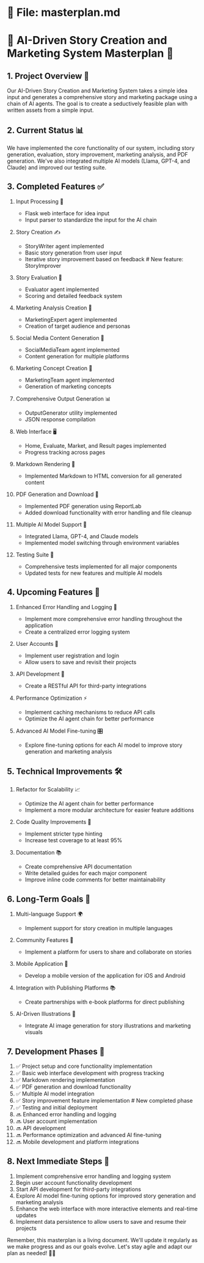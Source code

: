 # 📁 File: masterplan.md

# 🚀 AI-Driven Story Creation and Marketing System Masterplan 🎨

## 1. Project Overview 🌟

Our AI-Driven Story Creation and Marketing System takes a simple idea input and generates a comprehensive story and marketing package using a chain of AI agents. The goal is to create a seductively feasible plan with written assets from a simple input.

## 2. Current Status 📊

We have implemented the core functionality of our system, including story generation, evaluation, story improvement, marketing analysis, and PDF generation. We've also integrated multiple AI models (Llama, GPT-4, and Claude) and improved our testing suite.

## 3. Completed Features ✅

1. Input Processing 📝
   - Flask web interface for idea input
   - Input parser to standardize the input for the AI chain

2. Story Creation ✍️
   - StoryWriter agent implemented
   - Basic story generation from user input
   - Iterative story improvement based on feedback  # New feature: StoryImprover

3. Story Evaluation 🧐
   - Evaluator agent implemented
   - Scoring and detailed feedback system

4. Marketing Analysis Creation 👥
   - MarketingExpert agent implemented
   - Creation of target audience and personas

5. Social Media Content Generation 📱
   - SocialMediaTeam agent implemented
   - Content generation for multiple platforms

6. Marketing Concept Creation 🎨
   - MarketingTeam agent implemented
   - Generation of marketing concepts

7. Comprehensive Output Generation 📊
   - OutputGenerator utility implemented
   - JSON response compilation

8. Web Interface 🖥️
   - Home, Evaluate, Market, and Result pages implemented
   - Progress tracking across pages

9. Markdown Rendering 📝
   - Implemented Markdown to HTML conversion for all generated content

10. PDF Generation and Download 📄
    - Implemented PDF generation using ReportLab
    - Added download functionality with error handling and file cleanup

11. Multiple AI Model Support 🧠
    - Integrated Llama, GPT-4, and Claude models
    - Implemented model switching through environment variables

12. Testing Suite 🧪
    - Comprehensive tests implemented for all major components
    - Updated tests for new features and multiple AI models

## 4. Upcoming Features 🚀

1. Enhanced Error Handling and Logging 🐛
   - Implement more comprehensive error handling throughout the application
   - Create a centralized error logging system

2. User Accounts 👤
   - Implement user registration and login
   - Allow users to save and revisit their projects

3. API Development 🔌
   - Create a RESTful API for third-party integrations

4. Performance Optimization ⚡
   - Implement caching mechanisms to reduce API calls
   - Optimize the AI agent chain for better performance

5. Advanced AI Model Fine-tuning 🎛️
   - Explore fine-tuning options for each AI model to improve story generation and marketing analysis

## 5. Technical Improvements 🛠️

1. Refactor for Scalability 📈
   - Optimize the AI agent chain for better performance
   - Implement a more modular architecture for easier feature additions

2. Code Quality Improvements 🧹
   - Implement stricter type hinting
   - Increase test coverage to at least 95%

3. Documentation 📚
   - Create comprehensive API documentation
   - Write detailed guides for each major component
   - Improve inline code comments for better maintainability

## 6. Long-Term Goals 🔮

1. Multi-language Support 🌍
   - Implement support for story creation in multiple languages

2. Community Features 👥
   - Implement a platform for users to share and collaborate on stories

3. Mobile Application 📱
   - Develop a mobile version of the application for iOS and Android

4. Integration with Publishing Platforms 📚
   - Create partnerships with e-book platforms for direct publishing

5. AI-Driven Illustrations 🎨
   - Integrate AI image generation for story illustrations and marketing visuals

## 7. Development Phases 🔄

1. ✅ Project setup and core functionality implementation
2. ✅ Basic web interface development with progress tracking
3. ✅ Markdown rendering implementation
4. ✅ PDF generation and download functionality
5. ✅ Multiple AI model integration
6. ✅ Story improvement feature implementation  # New completed phase
7. ✅ Testing and initial deployment
8. 🔜 Enhanced error handling and logging
9. 🔜 User account implementation
10. 🔜 API development
11. 🔜 Performance optimization and advanced AI fine-tuning
12. 🔜 Mobile development and platform integrations

## 8. Next Immediate Steps 👣

1. Implement comprehensive error handling and logging system
2. Begin user account functionality development
3. Start API development for third-party integrations
4. Explore AI model fine-tuning options for improved story generation and marketing analysis
5. Enhance the web interface with more interactive elements and real-time updates
6. Implement data persistence to allow users to save and resume their projects

Remember, this masterplan is a living document. We'll update it regularly as we make progress and as our goals evolve. Let's stay agile and adapt our plan as needed! 💪🚀